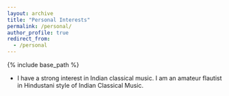 ```yaml
---
layout: archive
title: "Personal Interests"
permalink: /personal/
author_profile: true
redirect_from:
  - /personal
---
```


{% include base_path %}


* I have a strong interest in Indian classical music. I am an amateur flautist in Hindustani style of Indian Classical Music.

  
